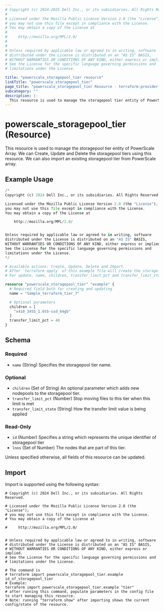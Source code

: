 ```yaml
---
# Copyright (c) 2024-2025 Dell Inc., or its subsidiaries. All Rights Reserved.
#
# Licensed under the Mozilla Public License Version 2.0 (the "License");
# you may not use this file except in compliance with the License.
# You may obtain a copy of the License at
#
#     http://mozilla.org/MPL/2.0/
#
#
# Unless required by applicable law or agreed to in writing, software
# distributed under the License is distributed on an "AS IS" BASIS,
# WITHOUT WARRANTIES OR CONDITIONS OF ANY KIND, either express or implied.
# See the License for the specific language governing permissions and
# limitations under the License.

title: "powerscale_storagepool_tier resource"
linkTitle: "powerscale_storagepool_tier"
page_title: "powerscale_storagepool_tier Resource - terraform-provider-powerscale"
subcategory: ""
description: |-
  This resource is used to manage the storagepool tier entity of PowerScale Array. We can Create, Update and Delete the storagepool tiers using this resource. We can also import an existing storagepool tier from PowerScale array.
---
```


# powerscale_storagepool_tier (Resource)

This resource is used to manage the storagepool tier entity of PowerScale Array. We can Create, Update and Delete the storagepool tiers using this resource. We can also import an existing storagepool tier from PowerScale array.


## Example Usage

```terraform
/*
Copyright (c) 2024 Dell Inc., or its subsidiaries. All Rights Reserved.

Licensed under the Mozilla Public License Version 2.0 (the "License");
you may not use this file except in compliance with the License.
You may obtain a copy of the License at

    http://mozilla.org/MPL/2.0/


Unless required by applicable law or agreed to in writing, software
distributed under the License is distributed on an "AS IS" BASIS,
WITHOUT WARRANTIES OR CONDITIONS OF ANY KIND, either express or implied.
See the License for the specific language governing permissions and
limitations under the License.
*/

# Available actions: Create, Update, Delete and Import.
# After `terraform apply` of this example file will create the storage pool tier on the PowerScale array with the attributes set in the config.
# For update, name, children, transfer_limit_pct and transfer_limit_state are supported. transfer_limit_pct and transfer_limit_state are mutually exclusive

resource "powerscale_storagepool_tier" "example" {
  # Required field both for creating and updating
  name = "Sample_terraform_tier_7"

  # Optional parameters
  children = [
    "x410_34tb_1.6tb-ssd_64gb"
  ]
  transfer_limit_pct = 40
}
```

<!-- schema generated by tfplugindocs -->
## Schema

### Required

- `name` (String) Specifies the storagepool tier name.

### Optional

- `children` (Set of String) An optional parameter which adds new nodepools to the storagepool tier.
- `transfer_limit_pct` (Number) Stop moving files to this tier when this limit is met
- `transfer_limit_state` (String) How the transfer limit value is being applied

### Read-Only

- `id` (Number) Specifies a string which represents the unique identifier of storagepool tier
- `lnns` (Set of Number) The nodes that are part of this tier.

Unless specified otherwise, all fields of this resource can be updated.

## Import

Import is supported using the following syntax:

```shell
# Copyright (c) 2024 Dell Inc., or its subsidiaries. All Rights Reserved.

# Licensed under the Mozilla Public License Version 2.0 (the "License");
# you may not use this file except in compliance with the License.
# You may obtain a copy of the License at

#     http://mozilla.org/MPL/2.0/


# Unless required by applicable law or agreed to in writing, software
# distributed under the License is distributed on an "AS IS" BASIS,
# WITHOUT WARRANTIES OR CONDITIONS OF ANY KIND, either express or implied.
# See the License for the specific language governing permissions and
# limitations under the License.

# The command is
# terraform import powerscale_storagepool_tier.example id_of_storagepool_tier
# Example:
terraform import powerscale_storagepool_tier.example "tier"
# after running this command, populate parameters in the config file to start managing this resource.
# Note: running "terraform show" after importing shows the current config/state of the resource.
```